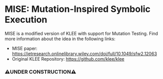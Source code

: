 # MISE: Mutation-Inspired Symbolic Execution
MISE is a modified version of KLEE with support for Mutation Testing.
Find more information about the idea in the following links:
 - MISE paper: https://ietresearch.onlinelibrary.wiley.com/doi/full/10.1049/sfw2.12063
 - Original KLEE Repository: https://github.com/klee/klee
 
### ⚠️UNDER CONSTRUCTION⚠️

